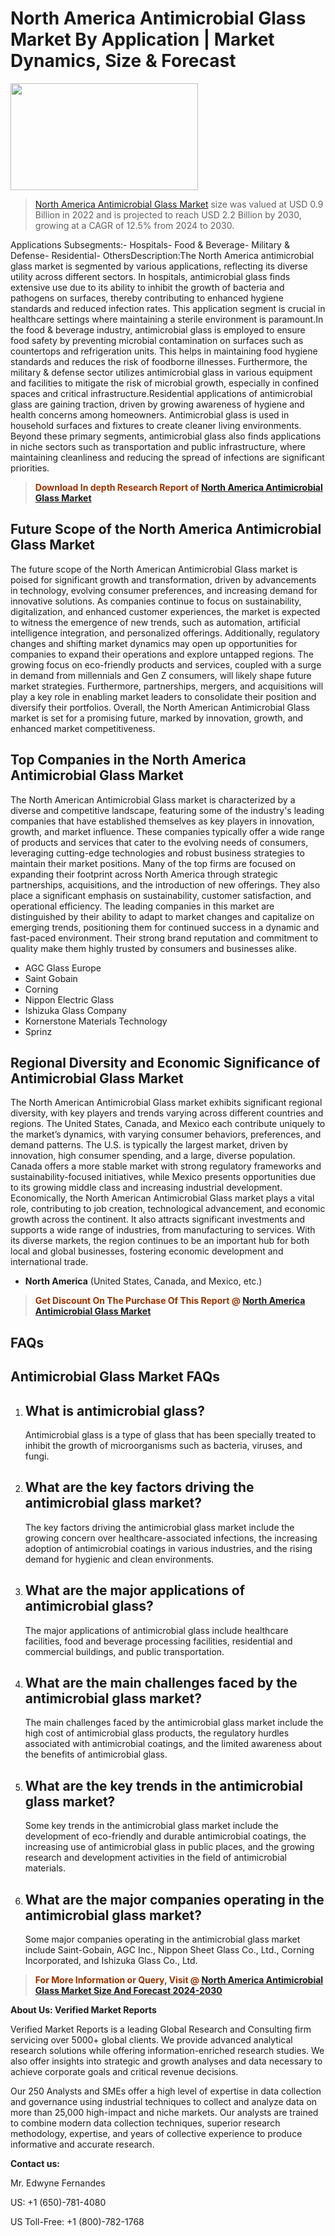 <p><h1>North America Antimicrobial Glass Market By Application | Market Dynamics, Size & Forecast</h1><p><img class="aligncenter size-medium wp-image-105565" src="https://ffe5etoiles.com/wp-content/uploads/2025/01/MST7-300x171.png" alt="" width="300" height="171" /></p><blockquote><p><a href="https://www.verifiedmarketreports.com/download-sample/?rid=609872&utm_source=Github-NA&utm_medium=389" target="_blank">North America Antimicrobial Glass Market</a> size was valued at USD 0.9 Billion in 2022 and is projected to reach USD 2.2 Billion by 2030, growing at a CAGR of 12.5% from 2024 to 2030.</p></blockquote>Applications Subsegments:- Hospitals- Food & Beverage- Military & Defense- Residential- OthersDescription:The North America antimicrobial glass market is segmented by various applications, reflecting its diverse utility across different sectors. In hospitals, antimicrobial glass finds extensive use due to its ability to inhibit the growth of bacteria and pathogens on surfaces, thereby contributing to enhanced hygiene standards and reduced infection rates. This application segment is crucial in healthcare settings where maintaining a sterile environment is paramount.In the food & beverage industry, antimicrobial glass is employed to ensure food safety by preventing microbial contamination on surfaces such as countertops and refrigeration units. This helps in maintaining food hygiene standards and reduces the risk of foodborne illnesses. Furthermore, the military & defense sector utilizes antimicrobial glass in various equipment and facilities to mitigate the risk of microbial growth, especially in confined spaces and critical infrastructure.Residential applications of antimicrobial glass are gaining traction, driven by growing awareness of hygiene and health concerns among homeowners. Antimicrobial glass is used in household surfaces and fixtures to create cleaner living environments. Beyond these primary segments, antimicrobial glass also finds applications in niche sectors such as transportation and public infrastructure, where maintaining cleanliness and reducing the spread of infections are significant priorities.</p><blockquote><p><span style="color: #993300;"><strong>Download In depth Research Report of <a href="https://www.verifiedmarketreports.com/download-sample/?rid=609872&utm_source=Github-NA&utm_medium=389">North America Antimicrobial Glass Market</a></strong></span></p></blockquote><h2>Future Scope of the North America Antimicrobial Glass Market</h2><p>The future scope of the North American Antimicrobial Glass market is poised for significant growth and transformation, driven by advancements in technology, evolving consumer preferences, and increasing demand for innovative solutions. As companies continue to focus on sustainability, digitalization, and enhanced customer experiences, the market is expected to witness the emergence of new trends, such as automation, artificial intelligence integration, and personalized offerings. Additionally, regulatory changes and shifting market dynamics may open up opportunities for companies to expand their operations and explore untapped regions. The growing focus on eco-friendly products and services, coupled with a surge in demand from millennials and Gen Z consumers, will likely shape future market strategies. Furthermore, partnerships, mergers, and acquisitions will play a key role in enabling market leaders to consolidate their position and diversify their portfolios. Overall, the North American Antimicrobial Glass market is set for a promising future, marked by innovation, growth, and enhanced market competitiveness.</p><h2>Top Companies in the North America Antimicrobial Glass Market</h2><p>The North American Antimicrobial Glass market is characterized by a diverse and competitive landscape, featuring some of the industry's leading companies that have established themselves as key players in innovation, growth, and market influence. These companies typically offer a wide range of products and services that cater to the evolving needs of consumers, leveraging cutting-edge technologies and robust business strategies to maintain their market positions. Many of the top firms are focused on expanding their footprint across North America through strategic partnerships, acquisitions, and the introduction of new offerings. They also place a significant emphasis on sustainability, customer satisfaction, and operational efficiency. The leading companies in this market are distinguished by their ability to adapt to market changes and capitalize on emerging trends, positioning them for continued success in a dynamic and fast-paced environment. Their strong brand reputation and commitment to quality make them highly trusted by consumers and businesses alike.</p><p><ul><li>AGC Glass Europe </li><li> Saint Gobain </li><li> Corning </li><li> Nippon Electric Glass </li><li> Ishizuka Glass Company </li><li> Kornerstone Materials Technology </li><li> Sprinz</li></ul></p><h2>Regional Diversity and Economic Significance of Antimicrobial Glass Market</h2><p>The North American Antimicrobial Glass market exhibits significant regional diversity, with key players and trends varying across different countries and regions. The United States, Canada, and Mexico each contribute uniquely to the market’s dynamics, with varying consumer behaviors, preferences, and demand patterns. The U.S. is typically the largest market, driven by innovation, high consumer spending, and a large, diverse population. Canada offers a more stable market with strong regulatory frameworks and sustainability-focused initiatives, while Mexico presents opportunities due to its growing middle class and increasing industrial development. Economically, the North American Antimicrobial Glass market plays a vital role, contributing to job creation, technological advancement, and economic growth across the continent. It also attracts significant investments and supports a wide range of industries, from manufacturing to services. With its diverse markets, the region continues to be an important hub for both local and global businesses, fostering economic development and international trade.</p><ul> <li><strong>North America</strong> (United States, Canada, and Mexico, etc.)</li></ul><blockquote><p><span style="color: #993300;"><strong>Get Discount On The Purchase Of This Report @ <a href="https://www.verifiedmarketreports.com/ask-for-discount/?rid=609872&utm_source=Github-NA&utm_medium=389">North America Antimicrobial Glass Market</a></strong></span></p></blockquote><h2>FAQs</h2><p><h2>Antimicrobial Glass Market FAQs</h1><ol> <li> <h2>What is antimicrobial glass?</div><div></h2> <p>Antimicrobial glass is a type of glass that has been specially treated to inhibit the growth of microorganisms such as bacteria, viruses, and fungi.</p> </li> <li> <h2>What are the key factors driving the antimicrobial glass market?</div><div></h2> <p>The key factors driving the antimicrobial glass market include the growing concern over healthcare-associated infections, the increasing adoption of antimicrobial coatings in various industries, and the rising demand for hygienic and clean environments.</p> </li> <li> <h2>What are the major applications of antimicrobial glass?</div><div></h2> <p>The major applications of antimicrobial glass include healthcare facilities, food and beverage processing facilities, residential and commercial buildings, and public transportation.</p> </li> <li> <h2>What are the main challenges faced by the antimicrobial glass market?</div><div></h2> <p>The main challenges faced by the antimicrobial glass market include the high cost of antimicrobial glass products, the regulatory hurdles associated with antimicrobial coatings, and the limited awareness about the benefits of antimicrobial glass.</p> </li> <li> <h2>What are the key trends in the antimicrobial glass market?</div><div></h2> <p>Some key trends in the antimicrobial glass market include the development of eco-friendly and durable antimicrobial coatings, the increasing use of antimicrobial glass in public places, and the growing research and development activities in the field of antimicrobial materials.</p> </li> <li> <h2>What are the major companies operating in the antimicrobial glass market?</div><div></h2> <p>Some major companies operating in the antimicrobial glass market include Saint-Gobain, AGC Inc., Nippon Sheet Glass Co., Ltd., Corning Incorporated, and Ishizuka Glass Co., Ltd.</p> </li></ol></body></html></p><blockquote><p><span style="color: #993300;"><strong>For More Information or Query, Visit @ <a href="https://www.verifiedmarketreports.com/product/antimicrobial-glass-market/">North America Antimicrobial Glass Market Size And Forecast 2024-2030</a></strong></span></p></blockquote><p><strong>About Us: Verified Market Reports</strong></p><p>Verified Market Reports is a leading Global Research and Consulting firm servicing over 5000+ global clients. We provide advanced analytical research solutions while offering information-enriched research studies. We also offer insights into strategic and growth analyses and data necessary to achieve corporate goals and critical revenue decisions.</p><p>Our 250 Analysts and SMEs offer a high level of expertise in data collection and governance using industrial techniques to collect and analyze data on more than 25,000 high-impact and niche markets. Our analysts are trained to combine modern data collection techniques, superior research methodology, expertise, and years of collective experience to produce informative and accurate research.</p><p><strong>Contact us:</strong></p><p>Mr. Edwyne Fernandes</p><p>US: +1 (650)-781-4080</p><p>US Toll-Free: +1 (800)-782-1768</p>
